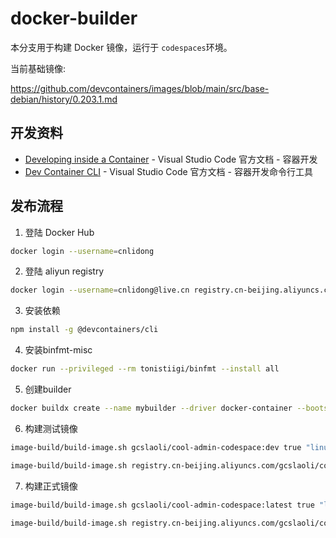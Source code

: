 # docker-builder

本分支用于构建 Docker 镜像，运行于 `codespaces`环境。

当前基础镜像:

https://github.com/devcontainers/images/blob/main/src/base-debian/history/0.203.1.md


## 开发资料

- [Developing inside a Container](https://code.visualstudio.com/docs/remote/containers) - Visual Studio Code 官方文档 - 容器开发
- [Dev Container CLI](https://code.visualstudio.com/docs/remote/devcontainer-cli) - Visual Studio Code 官方文档 - 容器开发命令行工具

## 发布流程

1. 登陆 Docker Hub

```bash
docker login --username=cnlidong
```

2. 登陆 aliyun registry

```bash
docker login --username=cnlidong@live.cn registry.cn-beijing.aliyuncs.com
```

3. 安装依赖

```bash
npm install -g @devcontainers/cli
```
4. 安装binfmt-misc

```bash
docker run --privileged --rm tonistiigi/binfmt --install all
```
5. 创建builder

```bash
docker buildx create --name mybuilder --driver docker-container --bootstrap --use
```

6. 构建测试镜像

```bash
image-build/build-image.sh gcslaoli/cool-admin-codespace:dev true "linux/amd64,linux/arm64"
```

```bash
image-build/build-image.sh registry.cn-beijing.aliyuncs.com/gcslaoli/cool-admin-codespace:dev true "linux/amd64,linux/arm64"
```
7. 构建正式镜像

```bash
image-build/build-image.sh gcslaoli/cool-admin-codespace:latest true "linux/amd64,linux/arm64"
```

```bash
image-build/build-image.sh registry.cn-beijing.aliyuncs.com/gcslaoli/cool-admin-codespace:latest true "linux/amd64,linux/arm64"
```